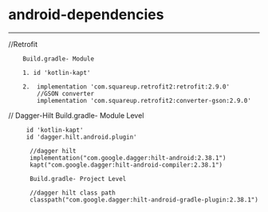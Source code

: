 # android-dependencies
--------------------------------------------------------------------
//Retrofit


        Build.gradle- Module    
        
        1. id 'kotlin-kapt'

        2.  implementation 'com.squareup.retrofit2:retrofit:2.9.0'
            //GSON converter
            implementation 'com.squareup.retrofit2:converter-gson:2.9.0'
            
        
// Dagger-Hilt
         Build.gradle- Module Level
         
         id 'kotlin-kapt'
         id 'dagger.hilt.android.plugin'
         
          //dagger hilt
          implementation("com.google.dagger:hilt-android:2.38.1")
          kapt("com.google.dagger:hilt-android-compiler:2.38.1")
          
          Build.gradle- Project Level
          
          //dagger hilt class path
          classpath("com.google.dagger:hilt-android-gradle-plugin:2.38.1")
        
      
        
       
